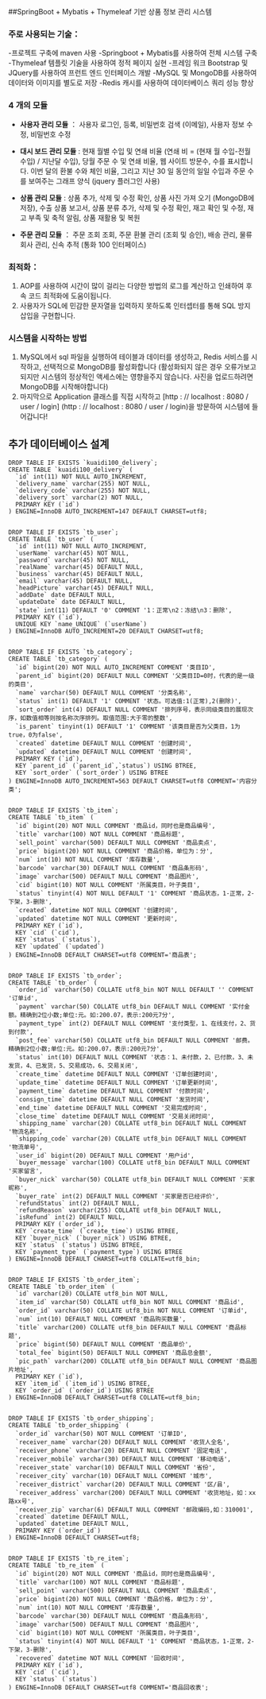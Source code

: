 ##SpringBoot + Mybatis + Thymeleaf 기반 상품 정보 관리 시스템

### 주로 사용되는 기술：

-프로젝트 구축에 maven 사용
-Springboot + Mybatis를 사용하여 전체 시스템 구축
-Thymeleaf 템플릿 기술을 사용하여 정적 페이지 실현
-프레임 워크 Bootstrap 및 JQuery를 사용하여 프런트 엔드 인터페이스 개발
-MySQL 및 MongoDB를 사용하여 데이터와 이미지를 별도로 저장
-Redis 캐시를 사용하여 데이터베이스 쿼리 성능 향상


### 4 개의 모듈
- **사용자 관리 모듈** 
： 사용자 로그인, 등록, 비밀번호 검색 (이메일), 사용자 정보 수정, 비밀번호 수정

- **대시 보드 관리 모듈**
: 현재 월별 수입 및 연쇄 비율 (연쇄 비 = (현재 월 수입-전월 수입) / 지난달 수입), 당월 주문 수 및 연쇄 비율, 웹 사이트 방문수, 수를 표시합니다. 이번 달의 환불 수와 체인 비율, 그리고 지난 30 일 동안의 일일 수입과 주문 수를 보여주는 그래프 양식 (jquery 플러그인 사용)

- **상품 관리 모듈**
: 상품 추가, 삭제 및 수정 확인, 상품 사진 가져 오기 (MongoDB에 저장), 수출 상품 보고서, 상품 분류 추가, 삭제 및 수정 확인, 재고 확인 및 수정, 재고 부족 및 축적 알림, 상품 재활용 및 복원

- **주문 관리 모듈**
： 주문 조회 조회, 주문 환불 관리 (조회 및 ​​승인), 배송 관리, 물류 회사 관리, 신속 추적 (통화 100 인터페이스)

### 최적화：
1. AOP를 사용하여 시간이 많이 걸리는 다양한 방법의 로그를 계산하고 인쇄하여 후속 코드 최적화에 도움이됩니다.
2. 사용자가 SQL에 민감한 문자열을 입력하지 못하도록 인터셉터를 통해 SQL 방지 삽입을 구현합니다.

### 시스템을 시작하는 방법
1. MySQL에서 sql 파일을 실행하여 테이블과 데이터를 생성하고, Redis 서비스를 시작하고, 선택적으로 MongoDB를 활성화합니다 (활성화되지 않은 경우 오류가보고되지만 시스템의 정상적인 액세스에는 영향을주지 않습니다. 사진을 업로드하려면 MongoDB를 시작해야합니다)
2. 마지막으로 Application 클래스를 직접 시작하고 [http : // localhost : 8080 / user / login] (http : // localhost : 8080 / user / login)을 방문하여 시스템에 들어갑니다!


## 추가 데이터베이스 설계
```mysql
DROP TABLE IF EXISTS `kuaidi100_delivery`;
CREATE TABLE `kuaidi100_delivery` (
  `id` int(11) NOT NULL AUTO_INCREMENT,
  `delivery_name` varchar(255) NOT NULL,
  `delivery_code` varchar(255) NOT NULL,
  `delivery_sort` varchar(2) NOT NULL,
  PRIMARY KEY (`id`)
) ENGINE=InnoDB AUTO_INCREMENT=147 DEFAULT CHARSET=utf8;


DROP TABLE IF EXISTS `tb_user`;
CREATE TABLE `tb_user` (
  `id` int(11) NOT NULL AUTO_INCREMENT,
  `userName` varchar(45) NOT NULL,
  `password` varchar(45) NOT NULL,
  `realName` varchar(45) DEFAULT NULL,
  `business` varchar(45) DEFAULT NULL,
  `email` varchar(45) DEFAULT NULL,
  `headPicture` varchar(45) DEFAULT NULL,
  `addDate` date DEFAULT NULL,
  `updateDate` date DEFAULT NULL,
  `state` int(11) DEFAULT '0' COMMENT '1：正常\n2：冻结\n3：删除',
  PRIMARY KEY (`id`),
  UNIQUE KEY `name_UNIQUE` (`userName`)
) ENGINE=InnoDB AUTO_INCREMENT=20 DEFAULT CHARSET=utf8;


DROP TABLE IF EXISTS `tb_category`;
CREATE TABLE `tb_category` (
  `id` bigint(20) NOT NULL AUTO_INCREMENT COMMENT '类目ID',
  `parent_id` bigint(20) DEFAULT NULL COMMENT '父类目ID=0时，代表的是一级的类目',
  `name` varchar(50) DEFAULT NULL COMMENT '分类名称',
  `status` int(1) DEFAULT '1' COMMENT '状态。可选值:1(正常),2(删除)',
  `sort_order` int(4) DEFAULT NULL COMMENT '排列序号，表示同级类目的展现次序，如数值相等则按名称次序排列。取值范围:大于零的整数',
  `is_parent` tinyint(1) DEFAULT '1' COMMENT '该类目是否为父类目，1为true，0为false',
  `created` datetime DEFAULT NULL COMMENT '创建时间',
  `updated` datetime DEFAULT NULL COMMENT '创建时间',
  PRIMARY KEY (`id`),
  KEY `parent_id` (`parent_id`,`status`) USING BTREE,
  KEY `sort_order` (`sort_order`) USING BTREE
) ENGINE=InnoDB AUTO_INCREMENT=563 DEFAULT CHARSET=utf8 COMMENT='内容分类';


DROP TABLE IF EXISTS `tb_item`;
CREATE TABLE `tb_item` (
  `id` bigint(20) NOT NULL COMMENT '商品id，同时也是商品编号',
  `title` varchar(100) NOT NULL COMMENT '商品标题',
  `sell_point` varchar(500) DEFAULT NULL COMMENT '商品卖点',
  `price` bigint(20) NOT NULL COMMENT '商品价格，单位为：分',
  `num` int(10) NOT NULL COMMENT '库存数量',
  `barcode` varchar(30) DEFAULT NULL COMMENT '商品条形码',
  `image` varchar(500) DEFAULT NULL COMMENT '商品图片',
  `cid` bigint(10) NOT NULL COMMENT '所属类目，叶子类目',
  `status` tinyint(4) NOT NULL DEFAULT '1' COMMENT '商品状态，1-正常，2-下架，3-删除',
  `created` datetime NOT NULL COMMENT '创建时间',
  `updated` datetime NOT NULL COMMENT '更新时间',
  PRIMARY KEY (`id`),
  KEY `cid` (`cid`),
  KEY `status` (`status`),
  KEY `updated` (`updated`)
) ENGINE=InnoDB DEFAULT CHARSET=utf8 COMMENT='商品表';


DROP TABLE IF EXISTS `tb_order`;
CREATE TABLE `tb_order` (
  `order_id` varchar(50) COLLATE utf8_bin NOT NULL DEFAULT '' COMMENT '订单id',
  `payment` varchar(50) COLLATE utf8_bin DEFAULT NULL COMMENT '实付金额。精确到2位小数;单位:元。如:200.07，表示:200元7分',
  `payment_type` int(2) DEFAULT NULL COMMENT '支付类型，1、在线支付，2、货到付款',
  `post_fee` varchar(50) COLLATE utf8_bin DEFAULT NULL COMMENT '邮费。精确到2位小数;单位:元。如:200.07，表示:200元7分',
  `status` int(10) DEFAULT NULL COMMENT '状态：1、未付款，2、已付款，3、未发货，4、已发货，5、交易成功，6、交易关闭',
  `create_time` datetime DEFAULT NULL COMMENT '订单创建时间',
  `update_time` datetime DEFAULT NULL COMMENT '订单更新时间',
  `payment_time` datetime DEFAULT NULL COMMENT '付款时间',
  `consign_time` datetime DEFAULT NULL COMMENT '发货时间',
  `end_time` datetime DEFAULT NULL COMMENT '交易完成时间',
  `close_time` datetime DEFAULT NULL COMMENT '交易关闭时间',
  `shipping_name` varchar(20) COLLATE utf8_bin DEFAULT NULL COMMENT '物流名称',
  `shipping_code` varchar(20) COLLATE utf8_bin DEFAULT NULL COMMENT '物流单号',
  `user_id` bigint(20) DEFAULT NULL COMMENT '用户id',
  `buyer_message` varchar(100) COLLATE utf8_bin DEFAULT NULL COMMENT '买家留言',
  `buyer_nick` varchar(50) COLLATE utf8_bin DEFAULT NULL COMMENT '买家昵称',
  `buyer_rate` int(2) DEFAULT NULL COMMENT '买家是否已经评价',
  `refundStatus` int(2) DEFAULT NULL,
  `refundReason` varchar(255) COLLATE utf8_bin DEFAULT NULL,
  `isRefund` int(2) DEFAULT NULL,
  PRIMARY KEY (`order_id`),
  KEY `create_time` (`create_time`) USING BTREE,
  KEY `buyer_nick` (`buyer_nick`) USING BTREE,
  KEY `status` (`status`) USING BTREE,
  KEY `payment_type` (`payment_type`) USING BTREE
) ENGINE=InnoDB DEFAULT CHARSET=utf8 COLLATE=utf8_bin;


DROP TABLE IF EXISTS `tb_order_item`;
CREATE TABLE `tb_order_item` (
  `id` varchar(20) COLLATE utf8_bin NOT NULL,
  `item_id` varchar(50) COLLATE utf8_bin NOT NULL COMMENT '商品id',
  `order_id` varchar(50) COLLATE utf8_bin NOT NULL COMMENT '订单id',
  `num` int(10) DEFAULT NULL COMMENT '商品购买数量',
  `title` varchar(200) COLLATE utf8_bin DEFAULT NULL COMMENT '商品标题',
  `price` bigint(50) DEFAULT NULL COMMENT '商品单价',
  `total_fee` bigint(50) DEFAULT NULL COMMENT '商品总金额',
  `pic_path` varchar(200) COLLATE utf8_bin DEFAULT NULL COMMENT '商品图片地址',
  PRIMARY KEY (`id`),
  KEY `item_id` (`item_id`) USING BTREE,
  KEY `order_id` (`order_id`) USING BTREE
) ENGINE=InnoDB DEFAULT CHARSET=utf8 COLLATE=utf8_bin;


DROP TABLE IF EXISTS `tb_order_shipping`;
CREATE TABLE `tb_order_shipping` (
  `order_id` varchar(50) NOT NULL COMMENT '订单ID',
  `receiver_name` varchar(20) DEFAULT NULL COMMENT '收货人全名',
  `receiver_phone` varchar(20) DEFAULT NULL COMMENT '固定电话',
  `receiver_mobile` varchar(30) DEFAULT NULL COMMENT '移动电话',
  `receiver_state` varchar(10) DEFAULT NULL COMMENT '省份',
  `receiver_city` varchar(10) DEFAULT NULL COMMENT '城市',
  `receiver_district` varchar(20) DEFAULT NULL COMMENT '区/县',
  `receiver_address` varchar(200) DEFAULT NULL COMMENT '收货地址，如：xx路xx号',
  `receiver_zip` varchar(6) DEFAULT NULL COMMENT '邮政编码,如：310001',
  `created` datetime DEFAULT NULL,
  `updated` datetime DEFAULT NULL,
  PRIMARY KEY (`order_id`)
) ENGINE=InnoDB DEFAULT CHARSET=utf8;


DROP TABLE IF EXISTS `tb_re_item`;
CREATE TABLE `tb_re_item` (
  `id` bigint(20) NOT NULL COMMENT '商品id，同时也是商品编号',
  `title` varchar(100) NOT NULL COMMENT '商品标题',
  `sell_point` varchar(500) DEFAULT NULL COMMENT '商品卖点',
  `price` bigint(20) NOT NULL COMMENT '商品价格，单位为：分',
  `num` int(10) NOT NULL COMMENT '库存数量',
  `barcode` varchar(30) DEFAULT NULL COMMENT '商品条形码',
  `image` varchar(500) DEFAULT NULL COMMENT '商品图片',
  `cid` bigint(10) NOT NULL COMMENT '所属类目，叶子类目',
  `status` tinyint(4) NOT NULL DEFAULT '1' COMMENT '商品状态，1-正常，2-下架，3-删除',
  `recovered` datetime NOT NULL COMMENT '回收时间',
  PRIMARY KEY (`id`),
  KEY `cid` (`cid`),
  KEY `status` (`status`)
) ENGINE=InnoDB DEFAULT CHARSET=utf8 COMMENT='商品回收表';
```
